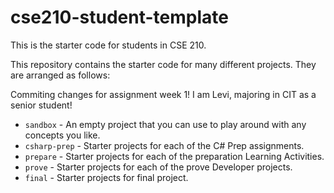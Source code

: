 # cse210-student-template
This is the starter code for students in CSE 210.

This repository contains the starter code for many different projects. They are arranged as follows:

Commiting changes for assignment week 1!
I am Levi, majoring in CIT as a senior student!

* `sandbox` - An empty project that you can use to play around with any concepts you like.
* `csharp-prep` - Starter projects for each of the C# Prep assignments.
* `prepare` - Starter projects for each of the preparation Learning Activities.
* `prove` - Starter projects for each of the prove Developer projects.
* `final` - Starter projects for final project.
